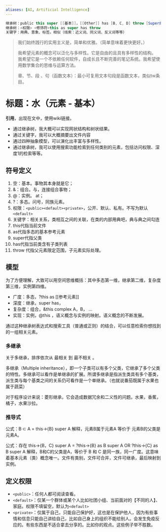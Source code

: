 ```yaml
---
aliases: [AI, Artificial Intelligence]
---
```


```java
继承树：public this super [[基本]]，[[Other]] has [B, C, D] throw [Super向上回溯(限定范围)/Any子元素(具体处理)]
继承树：<权限> <修饰符>this as super has throw
关键字：用典、意象、标签。相似（线索：近义词、同义词、反义词等等）
```

> 我们始终践行的实用主义是，简单和优雅。（简单意味着更快更好。）
>
> 我希望元素的概念可以泛化与多样性。它是自由的且具有多样性的结构。
> 我希望它是一个不依赖任何软件，自成长且不断完善的笔记系统。我希望使用数学集合的思维与运算方法。
>
> 章、节、段 、句（函数文本）：最小可复用文本句段是函数文本，类似tw条目。


# 标题：水（元素 - 基本）

**引用**，出现在文中，使用wiki链接。


- 通过继承树，我大概可以实现网状结构和树状结果。
- 通过关键字，我可以大概摘要出文件内容
- 通过四种抽象模型，可以演化出丰富与多样性。
- 通过继承树，我可以使用搜索功能检索到任何类别的元素，包括访问权限、深度1的检索等等。


## 符号定义

1. 空：基本。事物其本身就是它；
2. &：组合。与，连接组合事物；
3. @：实例。 at；
4. ?：多态。问号，同族元素。
5. 权限：`<public><default><private>`，公开、默认、私有。不写为默认`<default>`
6. 关键字：相关关系，类相互之间的关联，在类的内部用典吧，典与典之间勾连
7. this代指当前文件
8. as代指多态的基本参考元素
9. super代指父类
10. has代指当前类含有子类列表
11. throw 代指父元素限定范围，子元素实际处理。


## 模型

为了方便理解，大致可以用空间思维概括：其中多态第一维，继承第二维，复杂度第三维，实例第四维。

- 广度：多态，?this as [[参考元素]]
- 深度：继承，super has，
- 复杂度：组合，&this complex A，B， ...
- 实现：实例，@this ，语义概念与实例的映射。语义概念的不断发展。

通过这种继承树表达式和搜索工具（普通或正则）的结合，可以任意检索你想找到的一组相关元素。



### 多继承
关于多继承，排序依次从 最相关 到 最不相关 。

多继承（Multiple inheritance），即一个子类可以有多个父类，它继承了多个父类的特性。多继承可以看作是单继承的扩展。所谓多继承是指派生类具有多个基类，派生类与每个基类之间的关系仍可看作是一个单继承。（也就说番茄既属于水果也属于蔬菜）

对于程序设计来说：菱形继承，它会造成数据冗余和二义性的问题。水果，香蕉，橘子，水果沙拉。


### 推导式

公式：B ⊂ A = this->{B} super A
解释，元素B属于元素A 等价于 元素B的父类是元素A。

公式：存在 this->{B，C} super A = ?this->{B} as B super A OR ?this->{C} as B super A
解释，B和C的父类是A，等价于 B 和 C 是同一族，同一广度。这意味着基本元素（类）概念唯一。文件有类别，文件可合并，文件可继承，最后映射到实例。

## 定义权限

- `<public>`：任何人都可阅读查看。
- `<default>`：仅某一个群体或某个人比如社团小组、当前面对的【不同的人】、家庭。权限不填留空，默认为`<default>`
- `<private>`：仅属于自己，只能自己保护好，这也是在保护他人，因为有些事情和信息只能自己讲给自己，比如自己身上的组织不能给别人。会发生免疫反应的。有些东西是不适合拿去分享的。比如你的观点。这些例子举不胜数。
